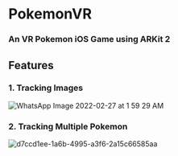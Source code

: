 # PokemonVR
### An VR Pokemon iOS Game using ARKit 2
## Features

### 1. Tracking Images

![WhatsApp Image 2022-02-27 at 1 59 29 AM](https://user-images.githubusercontent.com/87484626/155858197-4bab1c22-1414-459b-86c0-fb78dd400bb7.jpeg)

### 2. Tracking Multiple Pokemon 

![d7ccd1ee-1a6b-4995-a3f6-2a15c66585aa](https://user-images.githubusercontent.com/87484626/155858311-506fb017-2753-4a11-a497-58f8222f07ad.jpeg)
